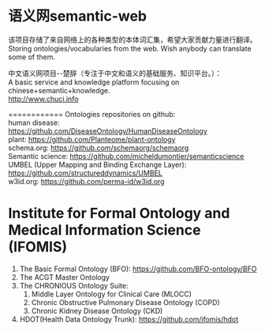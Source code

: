语义网semantic-web
============

该项目存储了来自网络上的各种类型的本体词汇集，希望大家贡献力量进行翻译。  
Storing ontologies/vocabularies from the web. Wish anybody can translate some of them.  

中文语义网项目--楚辞（专注于中文和语义的基础服务、知识平台。）：  
A basic service and knowledge platform focusing on chinese+semantic+knowledge.  
http://www.chuci.info  

============
Ontologies repositories on github:  
human disease: https://github.com/DiseaseOntology/HumanDiseaseOntology  
plant: https://github.com/Planteome/plant-ontology  
schema.org: https://github.com/schemaorg/schemaorg  
Semantic science: https://github.com/micheldumontier/semanticscience  
UMBEL (Upper Mapping and Binding Exchange Layer): https://github.com/structureddynamics/UMBEL  
w3id.org: https://github.com/perma-id/w3id.org  


# Institute for Formal Ontology and Medical Information Science (IFOMIS)
1. The Basic Formal Ontology (BFO): https://github.com/BFO-ontology/BFO
2. The ACGT Master Ontology
3. The CHRONIOUS Ontology Suite:
    1. Middle Layer Ontology for Clinical Care (MLOCC)
    2. Chronic Obstructive Pulmonary Disease Ontology (COPD)
    3. Chronic Kidney Disease Ontology (CKD)
4. HDOT(Health Data Ontology Trunk): https://github.com/ifomis/hdot
